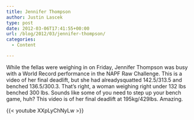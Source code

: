 ```yaml
---
title: Jennifer Thompson
author: Justin Lascek
type: post
date: 2012-03-06T17:41:55+00:00
url: /blog/2012/03/jennifer-thompson/
categories:
  - Content

---
```

While the fellas were weighing in on Friday, Jennifer Thompson was busy with a World Record performance in the NAPF Raw Challenge. This is a video of her final deadlift, but she had alreadysquatted 142.5/313.5 and benched 136.5/300.3. That&#8217;s right, a woman weighing right under 132 lbs benched 300 lbs. Sounds like some of you need to step up your bench game, huh? This video is of her final deadlift at 195kg/429lbs. Amazing. 

{{< youtube XXpLyChNyLw >}}
